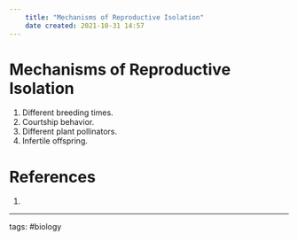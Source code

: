 ```yaml
---
	title: "Mechanisms of Reproductive Isolation"
	date created: 2021-10-31 14:57
---
```

# Mechanisms of Reproductive Isolation

1.	Different breeding times.
2.	Courtship behavior.
3.	Different plant pollinators.
4.	Infertile offspring.

# References
1. 

---
tags: #biology 